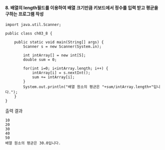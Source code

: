 #### 8. 배열의 length필드를 이용하여 배열 크기만큼 키보드에서 정수를 입력 받고 평균을 구하는 프로그램 작성

```
import java.util.Scanner;

public class ch03_8 {

	public static void main(String[] args) {
		Scanner s = new Scanner(System.in);
		
		int intArray[] = new int[5];
		double sum = 0;
		
		for(int i=0; i<intArray.length; i++) {
			intArray[i] = s.nextInt();
			sum += intArray[i];
		}
		System.out.println("배열 원소의 평균은 "+sum/intArray.length+"입니다.");
	}
}
```
출력 결과
```
10
20
30
40
50
배열 원소의 평균은 30.0입니다.
```

